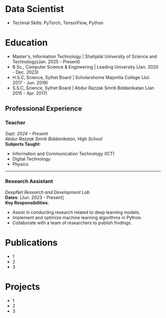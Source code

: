 # Data Scientist
- Techinal Skills: PyTorch, TensorFlow, Python

# Education
- Master's,    Information Technology      | Shahjalal University of Science and Technology(Jan. 2025 - Present)
- B.Sc.,  Computer Science & Engineering   | Leading University (Jan. 2020 - Dec. 2023)
- H.S.C,       Science, Sylhet Board       | Scholarshome Majortila College (Jul. 2017 - Jun. 2019)
- S.S.C,       Science, Sylhet Board       | Abdur Razzak Smriti Biddanikatan (Jan 2015 - Apr. 2017)

## Professional Experience

### **Teacher**  
*Sept. 2024 – Present*  
*Abdur Razzak Smriti Biddanikatan, High School*  
**Subjects Taught**:  
- Information and Communication Technology (ICT)  
- Digital Technology  
- Physics  

---
### **Research Assistant**  
*DeepNet Research and Development Lab*  
**Dates**: [Jun. 2023 - Present]  
**Key Responsibilities**:
- Assist in conducting research related to deep learning models.
- Implement and optimize machine learning algorithms in Python.
- Collaborate with a team of researchers to publish findings.

# Publications
- 1
- 2
- 3

# Projects
- 1
- 2
- 3
